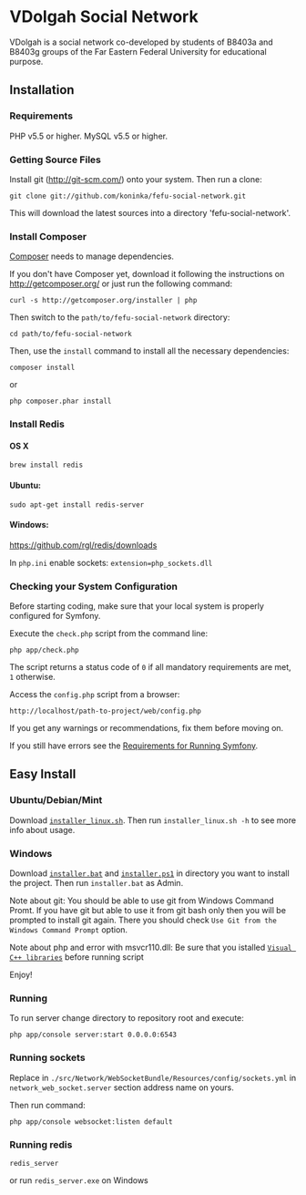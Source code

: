 VDolgah Social Network
========================

VDolgah is a social network co-developed by students of B8403a and B8403g
groups of the Far Eastern Federal University for educational purpose.

Installation
------------------------

### Requirements

PHP v5.5 or higher.
MySQL v5.5 or higher.

### Getting Source Files

Install git (http://git-scm.com/) onto your system. Then run a clone:

    git clone git://github.com/koninka/fefu-social-network.git

This will download the latest sources into a directory 'fefu-social-network'.

### Install Composer

[Composer][1] needs to manage dependencies.

If you don't have Composer yet, download it following the instructions on
http://getcomposer.org/ or just run the following command:

    curl -s http://getcomposer.org/installer | php

Then switch to the `path/to/fefu-social-network` directory:

    cd path/to/fefu-social-network

Then, use the `install` command to install all the necessary dependencies:

    composer install

or

    php composer.phar install
    
### Install Redis

#### OS X

   `brew install redis`
   
#### Ubuntu:

   `sudo apt-get install redis-server`
   
#### Windows:

   https://github.com/rgl/redis/downloads
   
   In `php.ini` enable sockets: `extension=php_sockets.dll`
   
### Checking your System Configuration

Before starting coding, make sure that your local system is properly
configured for Symfony.

Execute the `check.php` script from the command line:

    php app/check.php

The script returns a status code of `0` if all mandatory requirements are met,
`1` otherwise.

Access the `config.php` script from a browser:

    http://localhost/path-to-project/web/config.php

If you get any warnings or recommendations, fix them before moving on.

If you still have errors see the [Requirements for Running Symfony][2].

## Easy Install

### Ubuntu/Debian/Mint

Download [`installer_linux.sh`][installer_linux].
Then run `installer_linux.sh -h` to see more info about usage.

### Windows
Download [`installer.bat`][installer.bat] and [`installer.ps1`][installer.ps1]
in directory you want to install the project. Then run `installer.bat` as Admin.

Note about git:
You should be able to use git from Windows Command Promt. If you have git but
able to use it from git bash only then you will be prompted to install git
again. There you should check `Use Git from the Windows Command Prompt` option.

Note about php and error with msvcr110.dll:
Be sure that you istalled [`Visual C++ libraries`][Visual_C++_libraries]
before running script

Enjoy!

### Running

To run server change directory to repository root and execute:

    php app/console server:start 0.0.0.0:6543
    
### Running sockets

Replace in `./src/Network/WebSocketBundle/Resources/config/sockets.yml` in `network_web_socket.server` section address name on yours.

Then run command:

   `php app/console websocket:listen default`
   
### Running redis
   
   `redis_server`
   
   or run `redis_server.exe` on Windows

[1]:  http://getcomposer.org/
[2]:  http://symfony.com/doc/current/reference/requirements.html
[installer_linux]: https://raw.githubusercontent.com/koninka/fefu-social-network/master/installer_linux.sh
[installer.bat]: https://raw.githubusercontent.com/koninka/fefu-social-network/master/installer.bat
[installer.ps1]: https://raw.githubusercontent.com/koninka/fefu-social-network/master/installer.ps1
[Visual_C++_libraries]: http://www.microsoft.com/en-us/download/details.aspx?id=30679
